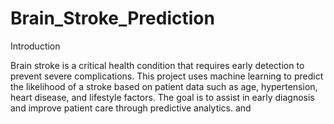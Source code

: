 # Brain_Stroke_Prediction

Introduction

Brain stroke is a critical health condition that requires early detection to prevent severe complications. This project uses machine learning to predict the likelihood of a stroke based on patient data such as age, hypertension, heart disease, and lifestyle factors. The goal is to assist in early diagnosis and improve patient care through predictive analytics. and


